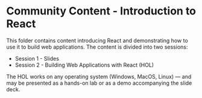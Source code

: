 # Community Content - Introduction to React

This folder contains content introducing React and demonstrating how to use it to build web applications. The content is divided into two sessions:

- Session 1 - Slides
- Session 2 - Building Web Applications with React (HOL)

The HOL works on any operating system (Windows, MacOS, Linux) — and may be presented as a hands-on lab or as a demo accompanying the slide deck.
